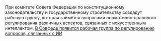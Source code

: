 <!--2025-01-29 12:25:21-->
<div class="yb">
  <div class="rss smaller1 habr"><p>При&nbsp;комитете Совета Федерации по&nbsp;конституционному законодательству и государственному строительству создадут рабочую группу, которая займётся вопросами нормативно‑правового регулирования различных аспектов, связанных с&nbsp;искусственным интеллектом, <a... <br><a class="light" href="https://habr.com/ru/news/877654/?utm_source=habrahabr&utm_medium=rss&utm_campaign=877654">В Совфеде появится рабочая группа по регулированию вопросов, связанных с ИИ</a></div>
</div>
